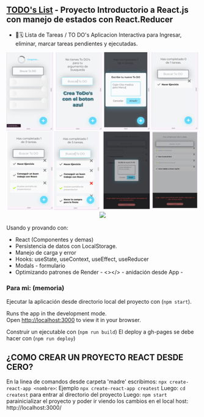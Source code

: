 ## [TODO's List](https://gemmaclaverodelmoral.github.io/ToDos-List-with-React/) - Proyecto Introductorio a React.js con manejo de estados con React.Reducer
 - 📖🗓️
Lista de Tareas / TO DO's
Aplicacion Interactiva para Ingresar, eliminar, marcar tareas pendientes y ejecutadas.

<div align = "center">  
<img src="public\TODOs-vistas.png" width="800px"/>
</div>
<div align = "center">  
<img src="https://github.com/GemmaClaverodelMoral/ToDos-List-with-React/assets/142899102/60525a84-3840-4e6f-ad99-90f8de93fe9b" width="50px"/>
</div>


Usando y provando con:
 - React (Componentes y demas)
 - Persistencia de datos con LocalStorage.
 - Manejo de carga y error
 - Hooks: useState, useContext, useEffect, useReducer
 - Modals - formulario
 - Optimizando patrones de Render - <></> - anidación desde App - 


### Para mi: (memoria)

Ejecutar la aplicación desde directorio local del proyecto con (`npm start`).

Runs the app in the development mode.\
Open [http://localhost:3000](http://localhost:3000) to view it in your browser.

Construir un ejecutable con (`npm run build`)
El deploy a gh-pages se debe hacer con (`npm run deploy`)

## ¿COMO CREAR UN PROYECTO REACT DESDE CERO?
En la linea de comandos desde carpeta 'madre' escribimos: `npx create-react-app <nombre>`: 
Ejemplo `npx create-react-app createst`
Luego: `cd createst` para entrar al directorio del proyecto
Luego: `npm start` parainicializar el proyecto y poder ir viendo los cambios 
en el local host: http://localhost:3000/


